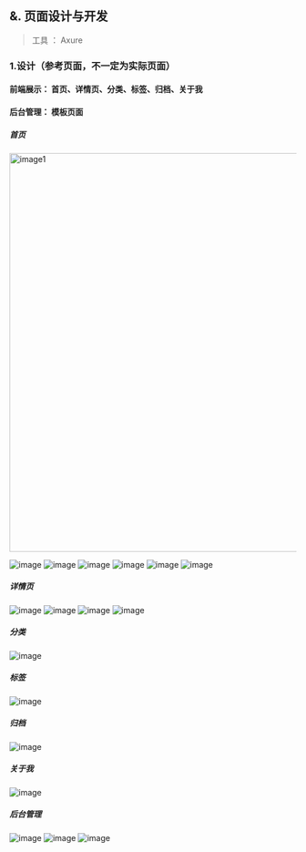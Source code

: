 ## &. 页面设计与开发
> 工具 ： Axure
### 1.设计（参考页面，不一定为实际页面）

#### **前端展示：** 首页、详情页、分类、标签、归档、关于我

#### **后台管理：** 模板页面

##### **首页**
  <img src="https://user-images.githubusercontent.com/103165360/257516615-09469b4e-7666-4fe3-a3b7-870154227756.png" alt="image1" width="700">
  
   ![image](https://github.com/cananoo/myblog/assets/103165360/3fcfc408-ade5-4f2b-94b5-559e12367f90)
   ![image](https://github.com/cananoo/myblog/assets/103165360/09469b4e-7666-4fe3-a3b7-870154227756)
   ![image](https://github.com/cananoo/myblog/assets/103165360/52cdbd3b-8a7e-422f-95df-9d288a92bb18)
   ![image](https://github.com/cananoo/myblog/assets/103165360/bfe70f4e-608a-43b9-8a31-9032e68d877e)
   ![image](https://github.com/cananoo/myblog/assets/103165360/373db19d-816b-4705-89d5-35fb1b98d666)
   ![image](https://github.com/cananoo/myblog/assets/103165360/680a0105-e438-4b96-bf4b-c1507668499f)

##### **详情页**
  ![image](https://github.com/cananoo/myblog/assets/103165360/62bb34dd-0763-48ab-81bf-064905503cd8)
  ![image](https://github.com/cananoo/myblog/assets/103165360/6a4d28c3-c62f-436f-a833-267e5367b02b)
  ![image](https://github.com/cananoo/myblog/assets/103165360/918ba911-dab5-4e40-8ae7-8efb69a09a53)
  ![image](https://github.com/cananoo/myblog/assets/103165360/ad5c2d4c-5b60-4a8c-8c85-85abc1e4154e)

##### **分类**
  ![image](https://github.com/cananoo/myblog/assets/103165360/8c6c8048-635b-41d0-9a13-a719ba27d412)

##### **标签**
   ![image](https://github.com/cananoo/myblog/assets/103165360/1e06dd1b-2e28-41bd-b158-ae1b9bd2c04c)

##### **归档**
   ![image](https://github.com/cananoo/myblog/assets/103165360/7dfa3d81-85d4-4f79-8d65-7534b9cc738f)

##### **关于我**
   ![image](https://github.com/cananoo/myblog/assets/103165360/6fb213bf-cc9d-4fb2-97b2-9d90a731fe19)

##### **后台管理**
 ![image](https://github.com/cananoo/myblog/assets/103165360/ab473d5b-35a6-483b-872b-6807f20f00cb)
 ![image](https://github.com/cananoo/myblog/assets/103165360/e67b235c-a488-4b46-b188-6bef3a02d501)
 ![image](https://github.com/cananoo/myblog/assets/103165360/74bc5fcb-aaa9-4b5f-abbc-866c41bbd078)



